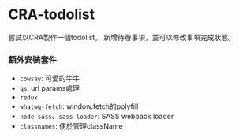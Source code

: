 # CRA-todolist

嘗試以CRA製作一個todolist。
新增待辦事項，並可以修改事項完成狀態。


### 額外安裝套件

- `cowsay`: 可愛的牛牛
- `qs`: url params處理
- `redux`
- `whatwg-fetch`: window.fetch的polyfill
- `node-sass`、`sass-loader`: SASS webpack loader
- `classnames`: 便於管理className

